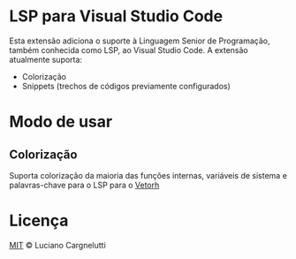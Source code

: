 # LSP para Visual Studio Code

Esta extensão adiciona o suporte à Linguagem Senior de Programação, também conhecida como LSP, ao Visual Studio Code. A extensão atualmente suporta:

* Colorização
* Snippets (trechos de códigos previamente configurados)

# Modo de usar

## Colorização

Suporta colorização da maioria das funções internas, variáveis de sistema e palavras-chave para o LSP para o [Vetorh](https://www.senior.com.br/)

# Licença

[MIT](https://github.com/llutti/vscode-language-lsp/blob/master/LICENSE) &copy; Luciano Cargnelutti
